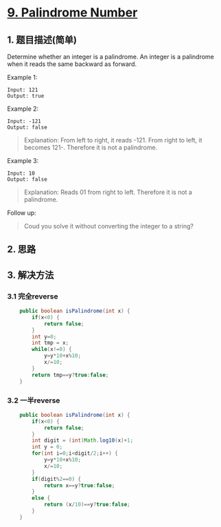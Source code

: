 # [9. Palindrome Number](https://leetcode-cn.com/problems/palindrome-number/)

## 1. 题目描述(简单)

Determine whether an integer is a palindrome. An integer is a palindrome when it reads the same backward as forward.

Example 1:

```
Input: 121
Output: true
```
Example 2:
```
Input: -121
Output: false
```
> Explanation: From left to right, it reads -121. From right to left, it becomes 121-. Therefore it is not a palindrome.

Example 3:
```
Input: 10
Output: false
```
> Explanation: Reads 01 from right to left. Therefore it is not a palindrome.

Follow up:
> Coud you solve it without converting the integer to a string?



## 2. 思路

## 3. 解决方法

### 3.1 完全reverse


```java
	public boolean isPalindrome(int x) {
		if(x<0) {
			return false;
		}
		int y=0;
		int tmp = x;
		while(x!=0) {
			y=y*10+x%10;
			x/=10;
		}
        return tmp==y?true:false;
    }
```

### 3.2 一半reverse



```java
	public boolean isPalindrome(int x) {
		if(x<0) {
			return false;
		}
		int digit = (int)Math.log10(x)+1;
		int y = 0;
		for(int i=0;i<digit/2;i++) {
			y=y*10+x%10;
			x/=10;
		}
		if(digit%2==0) {
			return x==y?true:false;
		}
		else {
			return (x/10)==y?true:false;
		}
    }
```


